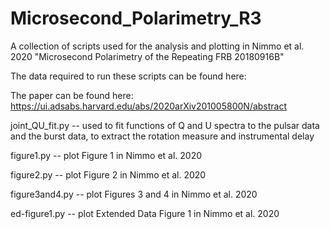 # Microsecond_Polarimetry_R3
A collection of scripts used for the analysis and plotting in Nimmo et al. 2020 "Microsecond Polarimetry of the Repeating FRB 20180916B"

The data required to run these scripts can be found here: 

The paper can be found here: https://ui.adsabs.harvard.edu/abs/2020arXiv201005800N/abstract


joint_QU_fit.py -- used to fit functions of Q and U spectra to the pulsar data and the burst data, to extract the rotation measure and instrumental delay

figure1.py -- plot Figure 1 in Nimmo et al. 2020

figure2.py -- plot Figure 2 in Nimmo et al. 2020

figure3and4.py -- plot Figures 3 and 4 in Nimmo et al. 2020

ed-figure1.py -- plot Extended Data Figure 1 in Nimmo et al. 2020


